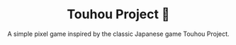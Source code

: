 <div align="center">
  <h1> Touhou Project 🚀</h1>
  <p> A simple pixel game inspired by the classic Japanese game Touhou Project. </p>
</div>
